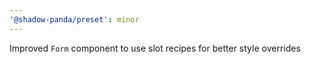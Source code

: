 ```yaml
---
'@shadow-panda/preset': minor
---
```


Improved `Form` component to use slot recipes for better style overrides
